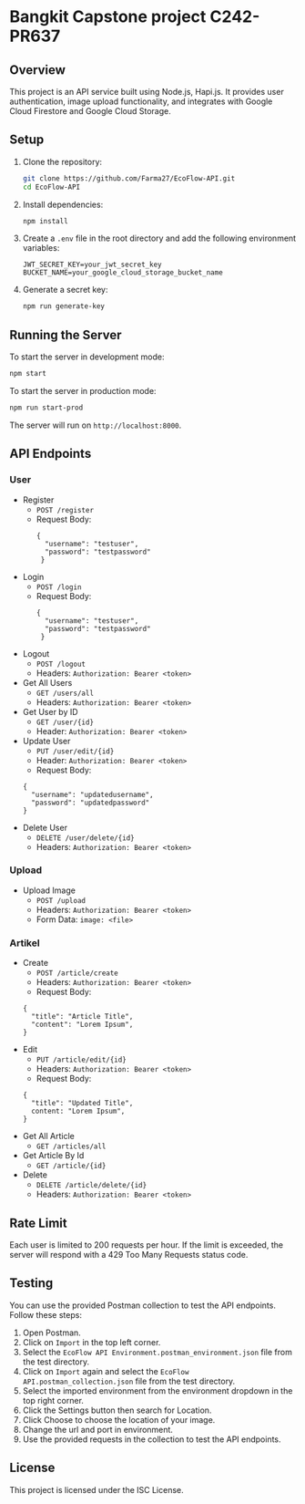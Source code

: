 # Bangkit Capstone project C242-PR637

## Overview

This project is an API service built using Node.js, Hapi.js. It provides user authentication, image upload functionality, and integrates with Google Cloud Firestore and Google Cloud Storage.

## Setup

1. Clone the repository:
    ```sh
    git clone https://github.com/Farma27/EcoFlow-API.git
    cd EcoFlow-API
    ```

2. Install dependencies:
    ```sh
    npm install
    ```

3. Create a `.env` file in the root directory and add the following environment variables:
    ```env
    JWT_SECRET_KEY=your_jwt_secret_key
    BUCKET_NAME=your_google_cloud_storage_bucket_name
    ```

4. Generate a secret key:
    ```sh
    npm run generate-key
    ```

## Running the Server

To start the server in development mode:
```sh
npm start
```

To start the server in production mode:
```sh
npm run start-prod
```

The server will run on ```http://localhost:8000```.

## API Endpoints 

### User

- Register
  - ```POST /register```
  - Request Body: 
    ```
    { 
      "username": "testuser",
      "password": "testpassword"
     }
    ```
- Login
  - ```POST /login```
  - Request Body: 
    ```
    { 
      "username": "testuser",
      "password": "testpassword"
     }
    ```
- Logout
  - ```POST /logout```
  - Headers: ```Authorization: Bearer <token>```
- Get All Users
  - ```GET /users/all```
  - Headers: ```Authorization: Bearer <token>```
- Get User by ID
  - ```GET /user/{id}```
  - Header: ```Authorization: Bearer <token>```
- Update User
  - ```PUT /user/edit/{id}```
  - Header: ```Authorization: Bearer <token>```
  - Request Body: 
  ```
  { 
    "username": "updatedusername",
    "password": "updatedpassword"
  }
  ```
- Delete User
  - ```DELETE /user/delete/{id}```
  - Headers: ```Authorization: Bearer <token>```

### Upload

- Upload Image
  - ```POST /upload```
  - Headers: ```Authorization: Bearer <token>```
  - Form Data: ```image: <file>```

### Artikel

- Create
  - ```POST /article/create```
  - Headers: ```Authorization: Bearer <token>```
  - Request Body: 
  ```
  {
    "title": "Article Title",
    "content": "Lorem Ipsum",
  }
  ```
- Edit 
  - ```PUT /article/edit/{id}```
  - Headers: ```Authorization: Bearer <token>```
  - Request Body: 
  ```
  {
    "title": "Updated Title",
    content: "Lorem Ipsum",
  }
- Get All Article
  - ```GET /articles/all```
- Get Article By Id
  - ```GET /article/{id}```
- Delete
  - ```DELETE /article/delete/{id}```
  - Headers: ```Authorization: Bearer <token>```

## Rate Limit

Each user is limited to 200 requests per hour. If the limit is exceeded, the server will respond with a 429 Too Many Requests status code.

## Testing

You can use the provided Postman collection to test the API endpoints. Follow these steps:

1. Open Postman.
2. Click on `Import` in the top left corner.
3. Select the `EcoFlow API Environment.postman_environment.json` file from the test directory.
4. Click on `Import` again and select the `EcoFlow API.postman_collection.json` file from the test directory.
5. Select the imported environment from the environment dropdown in the top right corner.
6. Click the Settings button then search for Location.
7. Click Choose to choose the location of your image.
8. Change the url and port in environment.
8. Use the provided requests in the collection to test the API endpoints.

## License

This project is licensed under the ISC License.